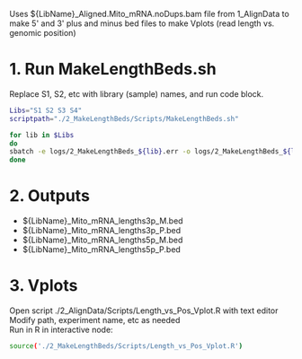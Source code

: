 Uses ${LibName}_Aligned.Mito_mRNA.noDups.bam file from 1_AlignData to make 5' and 3' plus and minus bed files to make Vplots (read length vs. genomic position)


# 1. Run MakeLengthBeds.sh
Replace S1, S2, etc with library (sample) names, and run code block.

```bash
Libs="S1 S2 S3 S4"
scriptpath="./2_MakeLengthBeds/Scripts/MakeLengthBeds.sh"

for lib in $Libs
do
sbatch -e logs/2_MakeLengthBeds_${lib}.err -o logs/2_MakeLengthBeds_${lib}.log $scriptpath ${lib}
done
```

# 2. Outputs  
  - ${LibName}_Mito_mRNA_lengths3p_M.bed  
  - ${LibName}_Mito_mRNA_lengths3p_P.bed  
  - ${LibName}_Mito_mRNA_lengths5p_M.bed  
  - ${LibName}_Mito_mRNA_lengths5p_P.bed  
   
# 3. Vplots
Open script ./2_AlignData/Scripts/Length_vs_Pos_Vplot.R with text editor  
Modify path, experiment name, etc as needed   
Run in R in interactive node: 
```bash
source('./2_MakeLengthBeds/Scripts/Length_vs_Pos_Vplot.R')
```
